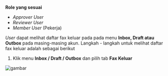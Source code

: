 **Role yang sesuai**

- *Approver User*
- *Reviewer User*
- *Member User* (Pekerja)

*User* dapat melihat daftar fax keluar pada pada menu **Inbox, Draft atau Outbox** pada masing-masing akun. Langkah - langkah untuk melihat daftar fax keluar adalah sebagai berikut

1. Klik menu **Inbox / Draft / Outbox** dan pilih tab **Fax Keluar**

![gambar](SC_FaxKeluar/FK01.png)